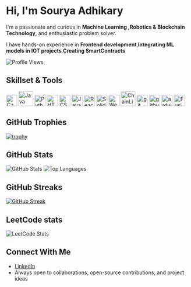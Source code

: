 # Hi, I'm Sourya Adhikary

I'm a passionate and curious in **Machine Learning ,Robotics & Blockchain Technology**, and enthusiastic problem solver.

I  have hands-on experience in **Frontend development**,**Integrating ML models in IOT projects**,**Creating SmartContracts**
<br/>

![Profile Views](https://visitor-badge.laobi.icu/badge?page_id=Sourya3-14&label=Profile%20views)

## Skillset & Tools

<p align="left">
	<img src="https://cdn.simpleicons.org/cplusplus/00599C?logoColor=white" alt="C++" width="30" height="30"/>
	<img src="https://cdn-icons-png.flaticon.com/128/226/226777.png" alt="Java" width="40" height="40"/>
	<img src="https://cdn.simpleicons.org/python/3776AB?logoColor=white" alt="Python" width="30" height="30"/>
	<img src="https://cdn.simpleicons.org/html5/E34F26?logoColor=white" alt="HTML5" width="30" height="30"/>
	<img src="https://cdn-icons-png.flaticon.com/128/732/732190.png" alt="CSS3" width="30" height="30"/>
	<img src="https://cdn-icons-png.flaticon.com/128/5968/5968292.png" alt="Javascript" width="30" height="30"/>
	<img src="https://cdn.simpleicons.org/react/61DAFB?logoColor=black" alt="React" width="30" height="30"/>
	<img src="https://cdn.simpleicons.org/solidity/363636" alt="Solidity" alt="Solidity" width="30" height="30"/>
	<img src="https://github.com/user-attachments/assets/7e74be37-85b0-463b-9696-8cce1fb5ec10" alt="Web3" width="30" height="30"/>
	<img src="https://repository-images.githubusercontent.com/111455867/9c7f5a80-65c7-11e9-85cf-2f1eb28e2c89" alt="ChainLink" width="40" height="40"/>
  <img src="https://cdn-icons-png.flaticon.com/128/4494/4494748.png" alt="git" width="30 height ="30"/>
  <img src="https://cdn-icons-png.flaticon.com/128/5968/5968866.png" alt="github" width="30 height ="30"/>
	<img src="https://cdn.worldvectorlogo.com/logos/arduino-1.svg" alt="arduino" width="30 height ="30"/>
	<img src="https://encrypted-tbn0.gstatic.com/images?q=tbn:ANd9GcTes_epoofee3mqzNLNkLe1bjvV8g1YQ3ioXv_mj7_qfFjuyRNPE0xO2rk4gwhxNpPzzHA&usqp=CAU" alt="Fusion360"  width="30 height ="30"/>
</p>


## GitHub Trophies

[![trophy](https://github-profile-trophy.vercel.app/?username=Sourya3-14&theme=light&margin-w=10&margin-h=10)](https://github.com/ryo-ma/github-profile-trophy)


## GitHub Stats

![GitHub Stats](https://github-readme-stats.vercel.app/api?username=Sourya3-14&show_icons=true&theme=light)
![Top Languages](https://github-readme-stats.vercel.app/api/top-langs/?username=Sourya3-14&layout=compact&theme=light)


## GitHub Streaks

[![GitHub Streak](https://github-readme-streak-stats.herokuapp.com/?user=Sourya3-14)](https://git.io/streak-stats)

## LeetCode stats

![LeetCode Stats](https://leetcard.jacoblin.cool/SOURYA_ADHIKARY?theme=light&font=Oxygen)

## Connect With Me

- [LinkedIn](https://www.linkedin.com/in/sourya-adhikary-b8943628b/)
- Always open to collaborations, open-source contributions, and project ideas

